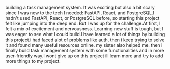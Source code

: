  building a task management system. It was exciting but also a bit scary since I was new to the tech I needed: FastAPI, React, and PostgreSQL.I hadn't used FastAPI, React, or PostgreSQL before, so starting this project felt like jumping into the deep end.
 But I was up for the challenge.At first, I felt a mix of excitement and nervousness. Learning new stuff is tough, but I was eager to see what I could build.I have learned a lot of things by building this project.i had faced alot of problems 
like auth, then i keep trying to solve it and found many useful resources online. my sister also helped me.
then i finally build task management system with some functionalities and in more user-friendly way.I wont give up on this project ill learn more and try to add more things to my project.
